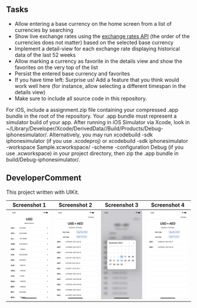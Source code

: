 ## Tasks

- Allow entering a base currency on the home screen from a list of currencies by searching
- Show live exchange rates using the [exchange rates API](https://exchangerate.host/) (the order of the currencies does not matter) based on the selected base currency
- Implement a detail-view for each exchange rate displaying historical data of the last 52 weeks
- Allow marking a currency as favorite in the details view and show the favorites on the very top of the list
- Persist the entered base currency and favorites
- If you have time left: Surprise us! Add a feature that you think would work well here (for instance, allow selecting a different timespan in the details view)
- Make sure to include all source code in this repository.

For iOS, include a assignment.zip file containing your compressed .app bundle in the root of the repository. Your .app bundle must represent a simulator build of your app. After running in iOS Simulator via Xcode, look in ~/Library/Developer/Xcode/DerivedData/<project-name>/Build/Products/Debug-iphonesimulator/. Alternatively, you may run xcodebuild -sdk iphonesimulator (if you use .xcodeproj) or xcodebuild -sdk iphonesimulator -workspace Sample.xcworkspace/ -scheme <your-scheme> -configuration Debug (if you use .xcworkspace) in your project directory, then zip the .app bundle in build/Debug-iphonesimulator/.


## DeveloperComment
This project written with UIKit.


| Screenshot 1      | Screenshot 2      | Screenshot 3      | Screenshot 4      |
|-------------------|-------------------|-------------------|-------------------|
| <img src="https://github.com/TundzhayDzhansaz/Exchange-Rate-Swift/blob/main/Screens/Screenshot1.png" width="250"> | <img src="https://github.com/TundzhayDzhansaz/Exchange-Rate-Swift/blob/main/Screens/Screenshot2.png" width="250"> | <img src="https://github.com/TundzhayDzhansaz/Exchange-Rate-Swift/blob/main/Screens/Screenshot3.png" width="250"> | <img src="https://github.com/TundzhayDzhansaz/Exchange-Rate-Swift/blob/main/Screens/Screenshot4.png" width="250">




